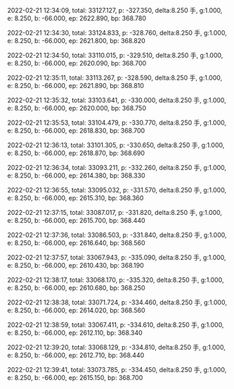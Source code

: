 2022-02-21 12:34:09, total: 33127.127, p: -327.350, delta:8.250 手, g:1.000, e: 8.250, b: -66.000, ep: 2622.890, bp: 368.780

2022-02-21 12:34:30, total: 33124.833, p: -328.760, delta:8.250 手, g:1.000, e: 8.250, b: -66.000, ep: 2621.800, bp: 368.820

2022-02-21 12:34:50, total: 33110.015, p: -329.510, delta:8.250 手, g:1.000, e: 8.250, b: -66.000, ep: 2620.090, bp: 368.700

2022-02-21 12:35:11, total: 33113.267, p: -328.590, delta:8.250 手, g:1.000, e: 8.250, b: -66.000, ep: 2621.890, bp: 368.810

2022-02-21 12:35:32, total: 33103.641, p: -330.000, delta:8.250 手, g:1.000, e: 8.250, b: -66.000, ep: 2620.000, bp: 368.750

2022-02-21 12:35:53, total: 33104.479, p: -330.770, delta:8.250 手, g:1.000, e: 8.250, b: -66.000, ep: 2618.830, bp: 368.700

2022-02-21 12:36:13, total: 33101.305, p: -330.650, delta:8.250 手, g:1.000, e: 8.250, b: -66.000, ep: 2618.870, bp: 368.690

2022-02-21 12:36:34, total: 33093.211, p: -332.260, delta:8.250 手, g:1.000, e: 8.250, b: -66.000, ep: 2614.380, bp: 368.330

2022-02-21 12:36:55, total: 33095.032, p: -331.570, delta:8.250 手, g:1.000, e: 8.250, b: -66.000, ep: 2615.310, bp: 368.360

2022-02-21 12:37:15, total: 33087.017, p: -331.820, delta:8.250 手, g:1.000, e: 8.250, b: -66.000, ep: 2615.700, bp: 368.440

2022-02-21 12:37:36, total: 33086.503, p: -331.840, delta:8.250 手, g:1.000, e: 8.250, b: -66.000, ep: 2616.640, bp: 368.560

2022-02-21 12:37:57, total: 33067.943, p: -335.090, delta:8.250 手, g:1.000, e: 8.250, b: -66.000, ep: 2610.430, bp: 368.190

2022-02-21 12:38:17, total: 33068.170, p: -335.320, delta:8.250 手, g:1.000, e: 8.250, b: -66.000, ep: 2610.680, bp: 368.250

2022-02-21 12:38:38, total: 33071.724, p: -334.460, delta:8.250 手, g:1.000, e: 8.250, b: -66.000, ep: 2614.020, bp: 368.560

2022-02-21 12:38:59, total: 33067.411, p: -334.610, delta:8.250 手, g:1.000, e: 8.250, b: -66.000, ep: 2612.110, bp: 368.340

2022-02-21 12:39:20, total: 33068.129, p: -334.810, delta:8.250 手, g:1.000, e: 8.250, b: -66.000, ep: 2612.710, bp: 368.440

2022-02-21 12:39:41, total: 33073.785, p: -334.450, delta:8.250 手, g:1.000, e: 8.250, b: -66.000, ep: 2615.150, bp: 368.700